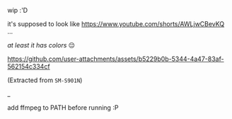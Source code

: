 wip :'D

it's supposed to look like https://www.youtube.com/shorts/AWLjwCBevKQ ...

*at least it has colors* 😔

https://github.com/user-attachments/assets/b5229b0b-5344-4a47-83af-562154c334cf

(Extracted from `SM-S901N`)

_

add ffmpeg to PATH before running :P
